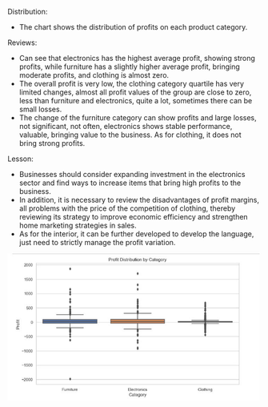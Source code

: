 Distribution: 
- The chart shows the distribution of profits on each product category.

Reviews: 
- Can see that electronics has the highest average profit, showing strong profits, while furniture has a slightly higher average profit, bringing moderate profits, and clothing is almost zero.
- The overall profit is very low, the clothing category quartile has very limited changes, almost all profit values ​​of the group are close to zero, less than furniture and electronics, quite a lot, sometimes there can be small losses.
- The change of the furniture category can show profits and large losses, not significant, not often, electronics shows stable performance, valuable, bringing value to the business. As for clothing, it does not bring strong profits.

Lesson:
- Businesses should consider expanding investment in the electronics sector and find ways to increase items that bring high profits to the business.
- In addition, it is necessary to review the disadvantages of profit margins, all problems with the price of the competition of clothing, thereby reviewing its strategy to improve economic efficiency and strengthen home marketing strategies in sales.
- As for the interior, it can be further developed to develop the language, just need to strictly manage the profit variation.

![Boxplot Chart](image/boxplot.jpg)

